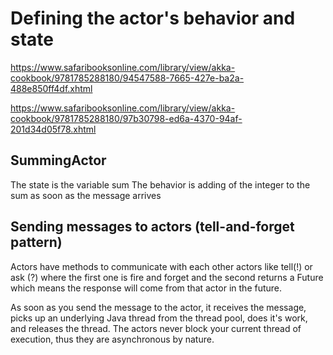 # Defining the actor's behavior and state

https://www.safaribooksonline.com/library/view/akka-cookbook/9781785288180/94547588-7665-427e-ba2a-488e850ff4df.xhtml

https://www.safaribooksonline.com/library/view/akka-cookbook/9781785288180/97b30798-ed6a-4370-94af-201d34d05f78.xhtml

## SummingActor

The state is the variable sum 
The behavior is adding of the integer to the sum as soon as the message arrives

## Sending messages to actors (tell-and-forget pattern)

Actors have methods to communicate with each other actors like tell(!) or ask (?) 
where the first one is fire and forget and the second returns a Future which means the response will come from that actor in the future.

As soon as you send the message to the actor, it receives the message, picks up an underlying Java thread from the thread pool, does it's work, and releases the thread.
The actors never block your current thread of execution, thus they are asynchronous by nature.
